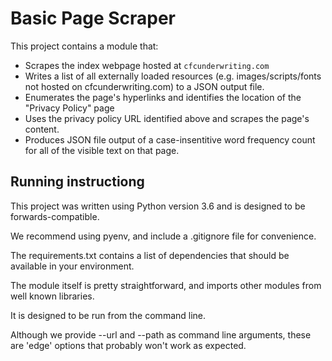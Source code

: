 # Basic Page Scraper

This project contains a module that:

- Scrapes the index webpage hosted at `cfcunderwriting.com`
- Writes a list of all externally loaded resources (e.g. images/scripts/fonts not hosted
  on cfcunderwriting.com) to a JSON output file.
- Enumerates the page's hyperlinks and identifies the location of the "Privacy Policy"
  page
- Uses the privacy policy URL identified above and scrapes the page's content.
- Produces JSON file output of a case-insentitive word frequency count for all of the visible text on that page.

## Running instructiong

This project was written using Python version 3.6 and is designed to be forwards-compatible.

We recommend using pyenv, and include a .gitignore file for convenience.

The requirements.txt contains a list of dependencies that should be available in your environment.

The module itself is pretty straightforward, and imports other modules from well known libraries.

It is designed to be run from the command line. 

Although we provide --url and --path as command line arguments, these are 'edge' options that probably won't work as expected.
